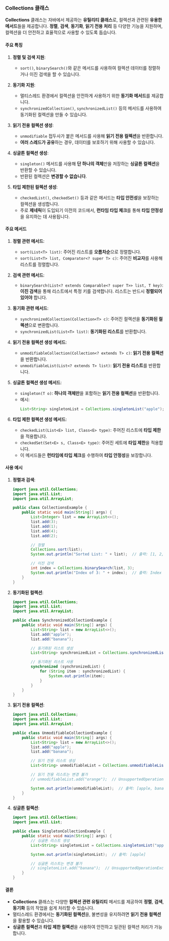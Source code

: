 ### **Collections 클래스**

**Collections** 클래스는 자바에서 제공하는 **유틸리티 클래스**로, 컬렉션과 관련된 **유용한 메서드**들을 제공합니다. **정렬**, **검색**, **동기화**, **읽기 전용 처리** 등 다양한 기능을 지원하며, 컬렉션을 더 안전하고 효율적으로 사용할 수 있도록 돕습니다.

#### **주요 특징**

1. **정렬 및 검색 지원**:
    - `sort()`, `binarySearch()`와 같은 메서드를 사용하여 컬렉션 데이터를 정렬하거나 이진 검색을 할 수 있습니다.

2. **동기화 지원**:
    - 멀티스레드 환경에서 컬렉션을 안전하게 사용하기 위한 **동기화 메서드**를 제공합니다.
    - `synchronizedCollection()`, `synchronizedList()` 등의 메서드를 사용하여 동기화된 컬렉션을 만들 수 있습니다.

3. **읽기 전용 컬렉션 생성**:
    - `unmodifiable` 접두사가 붙은 메서드를 사용해 **읽기 전용 컬렉션**을 반환합니다.
    - **여러 스레드가 공유**하는 경우, 데이터를 보호하기 위해 사용할 수 있습니다.

4. **싱글톤 컬렉션 생성**:
    - `singleton()` 메서드를 사용해 **단 하나의 객체**만을 저장하는 **싱글톤 컬렉션**을 반환할 수 있습니다.
    - 반환된 컬렉션은 **변경할 수 없습니다**.

5. **타입 제한된 컬렉션 생성**:
    - `checkedList()`, `checkedSet()` 등과 같은 메서드는 **타입 안전성**을 보장하는 컬렉션을 생성합니다.
    - 주로 **제네릭**이 도입되기 이전의 코드에서, **런타임 타입 체크**를 통해 **타입 안정성**을 유지하는 데 사용됩니다.

#### **주요 메서드**

1. **정렬 관련 메서드**:
    - `sort(List<T> list)`: 주어진 리스트를 **오름차순**으로 정렬합니다.
    - `sort(List<T> list, Comparator<? super T> c)`: 주어진 **비교자**를 사용해 리스트를 정렬합니다.

2. **검색 관련 메서드**:
    - `binarySearch(List<? extends Comparable<? super T>> list, T key)`: **이진 검색**을 통해 리스트에서 특정 키를 검색합니다. 리스트는 반드시 **정렬되어 있어야** 합니다.

3. **동기화 관련 메서드**:
    - `synchronizedCollection(Collection<T> c)`: 주어진 컬렉션을 **동기화된 컬렉션**으로 변환합니다.
    - `synchronizedList(List<T> list)`: **동기화된 리스트**를 반환합니다.

4. **읽기 전용 컬렉션 생성 메서드**:
    - `unmodifiableCollection(Collection<? extends T> c)`: **읽기 전용 컬렉션**을 반환합니다.
    - `unmodifiableList(List<? extends T> list)`: **읽기 전용 리스트**를 반환합니다.

5. **싱글톤 컬렉션 생성 메서드**:
    - `singleton(T o)`: **하나의 객체만**을 포함하는 **읽기 전용 컬렉션**을 반환합니다.
    - 예시:
      ```java
      List<String> singletonList = Collections.singletonList("apple");
      ```

6. **타입 제한 컬렉션 생성 메서드**:
    - `checkedList(List<E> list, Class<E> type)`: 주어진 리스트에 **타입 제한**을 적용합니다.
    - `checkedSet(Set<E> s, Class<E> type)`: 주어진 세트에 **타입 제한**을 적용합니다.
    - 이 메서드들은 **런타임에 타입 체크**를 수행하여 **타입 안정성**을 보장합니다.

#### **사용 예시**

1. **정렬과 검색**:
   ```java
   import java.util.Collections;
   import java.util.List;
   import java.util.ArrayList;

   public class CollectionsExample {
       public static void main(String[] args) {
           List<Integer> list = new ArrayList<>();
           list.add(3);
           list.add(1);
           list.add(4);
           list.add(2);

           // 정렬
           Collections.sort(list);
           System.out.println("Sorted List: " + list);  // 출력: [1, 2, 3, 4]

           // 이진 검색
           int index = Collections.binarySearch(list, 3);
           System.out.println("Index of 3: " + index);  // 출력: Index of 3: 2
       }
   }
   ```

2. **동기화된 컬렉션**:
   ```java
   import java.util.Collections;
   import java.util.List;
   import java.util.ArrayList;

   public class SynchronizedCollectionExample {
       public static void main(String[] args) {
           List<String> list = new ArrayList<>();
           list.add("apple");
           list.add("banana");

           // 동기화된 리스트 생성
           List<String> synchronizedList = Collections.synchronizedList(list);

           // 동기화된 리스트 사용
           synchronized (synchronizedList) {
               for (String item : synchronizedList) {
                   System.out.println(item);
               }
           }
       }
   }
   ```

3. **읽기 전용 컬렉션**:
   ```java
   import java.util.Collections;
   import java.util.List;
   import java.util.ArrayList;

   public class UnmodifiableCollectionExample {
       public static void main(String[] args) {
           List<String> list = new ArrayList<>();
           list.add("apple");
           list.add("banana");

           // 읽기 전용 리스트 생성
           List<String> unmodifiableList = Collections.unmodifiableList(list);

           // 읽기 전용 리스트는 변경 불가
           // unmodifiableList.add("orange");  // UnsupportedOperationException 발생

           System.out.println(unmodifiableList);  // 출력: [apple, banana]
       }
   }
   ```

4. **싱글톤 컬렉션**:
   ```java
   import java.util.Collections;
   import java.util.List;

   public class SingletonCollectionExample {
       public static void main(String[] args) {
           // 싱글톤 리스트 생성
           List<String> singletonList = Collections.singletonList("apple");

           System.out.println(singletonList);  // 출력: [apple]

           // 싱글톤 리스트는 변경 불가
           // singletonList.add("banana");  // UnsupportedOperationException 발생
       }
   }
   ```

#### **결론**
- **Collections** 클래스는 다양한 **컬렉션 관련 유틸리티** 메서드를 제공하여 **정렬**, **검색**, **동기화** 등의 작업을 쉽게 처리할 수 있습니다.
- 멀티스레드 환경에서는 **동기화된 컬렉션**을, 불변성을 유지하려면 **읽기 전용 컬렉션**을 활용할 수 있습니다.
- **싱글톤 컬렉션**과 **타입 제한 컬렉션**을 사용하여 안전하고 일관된 컬렉션 처리가 가능합니다.